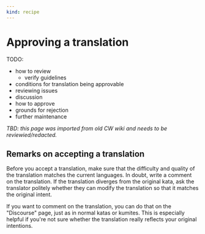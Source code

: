 ```yaml
---
kind: recipe
---
```


# Approving a translation

TODO:

- how to review
  - verify guidelines
- conditions for translation being approvable
- reviewing issues
- discussion
- how to approve
- grounds for rejection
- further maintenance

_TBD: this page was imported from old CW wiki and needs to be reviewied/redacted._

## Remarks on accepting a translation

Before you accept a translation, make sure that the difficulty and quality of the translation matches the current languages. In doubt, write a comment on the translation. If the translation diverges from the original kata, ask the translator politely whether they can modify the translation so that it matches the original intent.

If you want to comment on the translation, you can do that on the "Discourse" page, just as in normal katas or kumites. This is especially helpful if you're not sure whether the translation really reflects your original intentions.
